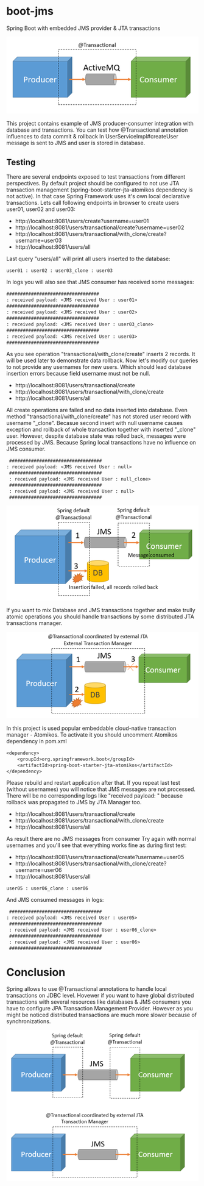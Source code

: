 # boot-jms
Spring Boot with embedded JMS provider & JTA transactions

![JMS](https://github.com/vlytsus/boot-jms/blob/master/docs/jms.png)

This project contains example of JMS producer-consumer integration with database and transactions.
You can test how @Transactional annotation influences to data commit & rollback
In UserServiceImpl#createUser message is sent to JMS and user is stored in database.

## Testing
There are several endpoints exposed to test transactions from different perspectives. By default project should be configured to not use JTA transaction management (spring-boot-starter-jta-atomikos dependency is not active).
In that case Spring Framework uses it's own local declarative transactions.
Lets call following endpoints in browser to create users user01, user02 and user03:
* http://localhost:8081/users/create?username=user01
* http://localhost:8081/users/transactional/create?username=user02
* http://localhost:8081/users/transactional/with_clone/create?username=user03
* http://localhost:8081/users/all

Last query "users/all" will print all users inserted to the database:
```
user01 : user02 : user03_clone : user03
```
In logs you will also see that JMS consumer has received some messages:
```
##################################
: received payload: <JMS received User : user01>
##################################
: received payload: <JMS received User : user02>
##################################
: received payload: <JMS received User : user03_clone>
##################################
: received payload: <JMS received User : user03>
##################################
```
As you see operation "transactional/with_clone/create" inserts 2 records. It will be used later to demonstrate data rollback.
Now let's modify our queries to not provide any usernames for new users. Which should lead database insertion errors because field username must not be null.

* http://localhost:8081/users/transactional/create
* http://localhost:8081/users/transactional/with_clone/create
* http://localhost:8081/users/all

All create operations are failed and no data inserted into database. Even method "transactional/with_clone/create" has not stored user record with username "_clone". Becasue second insert with null username causes exception and rollback of whole transaction together with inserted "_clone" user.
However, despite database state was rolled back, messages were processed by JMS. Because Spring local transactions have no influence on JMS consumer.

```
 ##################################
: received payload: <JMS received User : null>
 ##################################
 : received payload: <JMS received User : null_clone>
 ##################################
 : received payload: <JMS received User : null>
 ##################################
```
![local transaction](https://github.com/vlytsus/boot-jms/blob/master/docs/local-transaction.png)

If you want to mix Database and JMS transactions together and make trully atomic operations you should handle transactions by some distributed JTA transactions manager.

![distributed transaction](https://github.com/vlytsus/boot-jms/blob/master/docs/distributed%20transaction.png)

In this project is used popular embeddable cloud-native transaction manager - Atomikos.
To activate it you should uncomment Atomikos dependency in pom.xml 
```
<dependency>
	<groupId>org.springframework.boot</groupId>
	<artifactId>spring-boot-starter-jta-atomikos</artifactId>
</dependency>
```
Please rebuild and restart application after that.
If you repeat last test (without usernames) you will notice that JMS messages are not processed. There will be no corresponding logs like "received payload: <JMS received User : null>" because rollback was propagated to JMS by JTA Manager too.

* http://localhost:8081/users/transactional/create
* http://localhost:8081/users/transactional/with_clone/create
* http://localhost:8081/users/all

As result there are no JMS messages from consumer
Try again with normal usernames and you'll see that everything works fine as during first test:

* http://localhost:8081/users/transactional/create?username=user05
* http://localhost:8081/users/transactional/with_clone/create?username=user06
* http://localhost:8081/users/all
```
user05 : user06_clone : user06
```
And JMS consumed messages in logs:
```
 ##################################
: received payload: <JMS received User : user05>
 ##################################
 : received payload: <JMS received User : user06_clone>
 ##################################
 : received payload: <JMS received User : user06>
 ##################################
 ```
 
 # Conclusion
Spring allows to use @Transactional annotations to handle local transactions on JDBC level. Hovewer if you want to have global distributed transactions with several resources like databases & JMS consumers you have to configure JPA Transaction Management Provider. However as you might be noticed distributed transactions are much more slower because of synchronizations.

![local-vs-distributed](https://github.com/vlytsus/boot-jms/blob/master/docs/local-vs-distributed.png)

